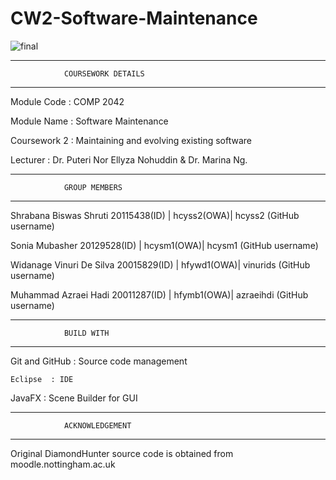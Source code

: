 # CW2-Software-Maintenance


![final](https://user-images.githubusercontent.com/57673725/70454257-19266100-1ae5-11ea-8feb-50a6478f91bb.PNG)

                                                                            
________________________________________________________________________________

				COURSEWORK DETAILS
________________________________________________________________________________
  Module Code   : COMP 2042
  
  Module Name   : Software Maintenance
  
  Coursework 2  : Maintaining and evolving existing software
  
  Lecturer      : Dr. Puteri Nor Ellyza Nohuddin & Dr. Marina Ng.
________________________________________________________________________________

				GROUP MEMBERS
________________________________________________________________________________

  Shrabana Biswas Shruti
	20115438(ID) | hcyss2(OWA)| hcyss2 (GitHub username)
  
  Sonia Mubasher
	20129528(ID) | hcysm1(OWA)| hcysm1 (GitHub username)
  
  Widanage Vinuri De Silva
	20015829(ID) | hfywd1(OWA)| vinurids (GitHub username)
  
  Muhammad Azraei Hadi
  20011287(ID) | hfymb1(OWA)| azraeihdi (GitHub username)
________________________________________________________________________________

				BUILD WITH
________________________________________________________________________________


  
  Git and GitHub : Source code management
  
  	Eclipse  : IDE
  
  JavaFX         : Scene Builder for GUI
________________________________________________________________________________

				ACKNOWLEDGEMENT 
________________________________________________________________________________


  Original DiamondHunter source code is obtained 
	from moodle.nottingham.ac.uk
  
  

  
  
  


